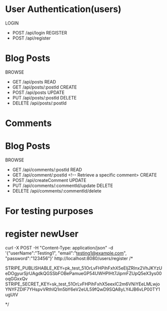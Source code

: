 
# User Authentication(users)
LOGIN
- POST /api/login                  <!-- Authenticate a user and generate a session token --> <!-- Done✅✅ -->
REGISTER
- POST /api/register               <!-- Register a new user account --> <!-- Done✅✅ -->

# Blog Posts
BROWSE
- GET /api/posts                    <!-- Retrieve a list of all published blog posts --> <!-- Done✅✅ -->
READ
- GET /api/posts/:postId           <!-- Retrieve the full content of a specific blog post, including comments -->
CREATE
- POST /api/posts                  <!-- Create a new blog post --> <!-- Done✅✅ -->
UPDATE
- PUT /api/posts/:postId           <!-- Edit an existing blog post --> <!-- Done✅✅ -->
DELETE
- DELETE /api/posts/:postId        <!-- Delete an existing blog post --> <!-- Done✅✅ -->

# Comments 
# Blog Posts
BROWSE
- GET /api/comments/:postId            <!-- Retrieve a list of all published blog posts --> <!-- Done✅✅ -->
READ
- GET /api/comment/:postId                <!-- Retrieve a specific comment>
CREATE
- POST /api/createComment              <!-- Create a new comment --> <!-- Done✅✅ -->
UPDATE
- PUT /api/comments/:commentId/update    <!-- Edit an existing comment --> <!-- Done✅✅ -->
DELETE
- DELETE /api/comments/:commentId/delete  <!-- Delete an existing comments --> <!-- Done✅✅ -->


# For testing purposes

# register newUser
curl -X POST   -H "Content-Type: application/json"   -d '{"userName":"Testing1", "email":"testing1@example.com", "password":"123456"}'   http://localhost:8080/users/register
/* 

STRIPE_PUBLISHABLE_KEY=pk_test_51OrLvFHPihFxhX5eEljZRInx2VhJKYzUeDOgyurSjrUAgdkQGSSbFOBePamueGP54UWHPlHt7JipmFZUpQ5eX3ys00oqGGxxQv
STRIPE_SECRET_KEY=sk_test_51OrLvFHPihFxhX5eexlC2m6VNiYEeLMLwjoYNYFZDIF7YHspvVRthIQ1m5bY6eV2eUL59fQwD9SQA8yLY4JB6vLP00TY1ugUtV

*/
